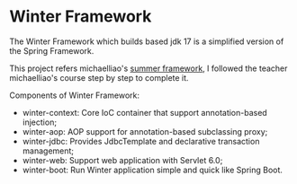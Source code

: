 # Winter Framework

The Winter Framework which builds based jdk 17 is a simplified version of the Spring Framework.

This project refers michaelliao's [summer framework](https://github.com/michaelliao/summer-framework), I followed the teacher michaelliao's course step by step to complete it.


Components of Winter Framework:

- winter-context: Core IoC container that support annotation-based injection;
- winter-aop: AOP support for annotation-based subclassing proxy;
- winter-jdbc: Provides JdbcTemplate and declarative transaction management;
- winter-web: Support web application with Servlet 6.0;
- winter-boot: Run Winter application simple and quick like Spring Boot.

